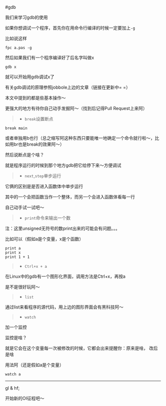 #gdb

我们来学习gdb的使用

如果你想调试一个程序，首先你在用命令行编译的时候一定要加上`-g`

比如说这样

```
fpc a.pas -g
```

然后如果我们有一个程序编译好了后名字叫做x

```
gdb x
```

就可以开始用gdb调试x了

有关gdb调试的原理参照jobbole上边的文章（链接在更新中= =）

本文中提到的都是些基本操作～

更强大的地方有待你自己动手发掘阿～（找到后记得Pull Request上来阿）

>* `break`设置断点

```
break main
```

或者单独用b也行（总之缩写阿这种东西只要能唯一地确定一个命令就行啦～，比如用br也是break的效果阿～）

然后说断点是个啥？

就是程序运行的时候到那个地方gdb把它给停下来～方便调试

>* `next`,`step`单步运行

它俩的区别是是否进入函数体中单步运行

其中的一个会把函数当作一个整体，而另一个会进入函数体看每一行

自己动手试一试吧～

>* `print`命令来输出一个数

注：这里unsigned无符号的数print出来的可能会有问题。。。

比如可以（假如a是个变量，x是个函数）

```
print a
print x
print 1 + 1
```

>* `Ctrl+x + a`

在Linux中的gdb有一个图形化界面，调用方法是Ctrl+x，再按a

是不是很好玩阿～

>* `list`

通过list来看程序的源代码，用上边的图形界面会有黑科技阿～

>* `watch`

加一个监控

监控是啥？

就是它会在这个变量每一次被修改的时候，它都会出来提醒你：原来是啥， 改后是啥

用法阿（还是假如a是个变量）

```
watch a
```

---------

gl & hf;

开始新的OI征程吧～

